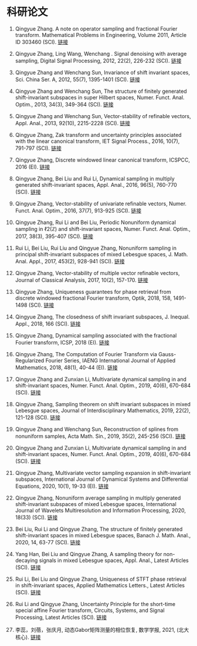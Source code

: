 # 科研论文
1. Qingyue Zhang. A note on operator sampling and fractional Fourier transform. Mathematical Problems in Engineering, Volume 2011, Article ID 303460 (SCI). <a href="https://www.hindawi.com/journals/mpe/2011/303460/">链接</a>

2. Qingyue Zhang, Ling Wang, Wenchang . Signal denoising with average sampling, Digital Signal Processing, 2012, 22(2), 226-232 (SCI). <a href="https://www.sciencedirect.com/science/article/abs/pii/S1051200411001916">链接</a>

3. Qingyue Zhang and Wenchang Sun, Invariance of shift invariant spaces, Sci. China Ser. A, 2012, 55(7), 1395-1401 (SCI). <a href="https://link.springer.com/article/10.1007/s11425-012-4399-6">链接</a>

4. Qingyue Zhang and Wenchang Sun, The structure of finitely generated shift-invariant subspaces in super Hilbert spaces, Numer. Funct. Anal. Optim., 2013, 34(3), 349-364 (SCI). <a href="https://www.tandfonline.com/doi/abs/10.1080/01630563.2012.718022">链接</a>

5. Qingyue Zhang and Wenchang Sun, Vector-stability of refinable vectors, Appl. Anal., 2013, 92(10), 2215-2228 (SCI). <a href="https://www.tandfonline.com/doi/abs/10.1080/00036811.2012.727984">链接</a>

6. Qingyue Zhang, Zak transform and uncertainty principles associated with the linear canonical transform, IET Signal Process., 2016, 10(7), 791-797 (SCI). <a href="https://digital-library.theiet.org/content/journals/10.1049/iet-spr.2015.0514">链接</a>

7. Qingyue Zhang, Discrete windowed linear canonical transform, ICSPCC, 2016 (EI). <a href="https://ieeexplore.ieee.org/document/7753728/figures#figures">链接</a>

8. Qingyue Zhang, Bei Liu and Rui Li, Dynamical sampling in multiply generated shift-invariant spaces, Appl. Anal., 2016, 96(5), 760-770 (SCI). <a href="https://www.tandfonline.com/doi/abs/10.1080/00036811.2016.1157586">链接</a>

9. Qingyue Zhang, Vector-stability of univariate refinable vectors, Numer. Funct. Anal. Optim., 2016, 37(7), 913-925 (SCI). <a href="https://www.tandfonline.com/doi/abs/10.1080/01630563.2016.1180629">链接</a>

10. Qingyue Zhang, Rui Li and Bei Liu, Periodic Nonuniform dynamical sampling in ℓ2(ℤ) and shift-invariant spaces, Numer. Funct. Anal. Optim., 2017, 38(3), 395-407 (SCI). <a href="https://www.tandfonline.com/doi/abs/10.1080/01630563.2016.1248565">链接</a>

11. Rui Li, Bei Liu, Rui Liu and Qingyue Zhang, Nonuniform sampling in principal shift-invariant subspaces of mixed Lebesgue spaces, J. Math. Anal. Appl., 2017, 453(2), 928-941 (SCI). <a href="https://www.sciencedirect.com/science/article/abs/pii/S0022247X17303906">链接</a>

12. Qingyue Zhang, Vector-stability of multiple vector refinable vectors, Journal of Classical Analysis, 2017, 10(2), 157-170. <a href="http://jca.ele-math.com/10-15/Vector-stability-of-multiple-vector-refinable-vectors">链接</a>

13. Qingyue Zhang, Uniqueness guarantees for phase retrieval from discrete windowed fractional Fourier transform, Optik, 2018, 158, 1491-1498 (SCI). <a href="https://www.sciencedirect.com/science/article/abs/pii/S0030402618300627">链接</a>

14. Qingyue Zhang, The closedness of shift invariant subspaces, J. Inequal. Appl., 2018, 166 (SCI). <a href="https://link.springer.com/article/10.1186/s13660-018-1755-2">链接</a>

15. Qingyue Zhang, Dynamical sampling associated with the fractional Fourier transform, ICSP, 2018 (EI). <a href="https://ieeexplore.ieee.org/document/8652387">链接</a>

16. Qingyue Zhang, The Computation of Fourier Transform via Gauss-Regularized Fourier Series, IAENG International Journal of Applied Mathematics, 2018, 48(1), 40-44 (EI). <a href="http://www.iaeng.org/IJAM/issues_v48/issue_1/index.html">链接</a>

17. Qingyue Zhang and Zunxian Li, Multivariate dynamical sampling in and shift-invariant spaces, Numer. Funct. Anal. Optim., 2019, 40(6), 670-684 (SCI). <a href="https://www.tandfonline.com/doi/abs/10.1080/01630563.2018.1561471">链接</a>

18. Qingyue Zhang, Sampling theorem on shift invariant subspaces in mixed Lebesgue spaces, Journal of Interdisciplinary Mathematics, 2019, 22(2), 121-128 (SCI). <a href="https://www.tandfonline.com/doi/abs/10.1080/09720502.2019.1578094">链接</a>

19. Qingyue Zhang and Wenchang Sun, Reconstruction of splines from nonuniform samples, Acta Math. Sin., 2019, 35(2), 245-256 (SCI). <a href="https://link.springer.com/article/10.1007/s10114-018-7531-x">链接</a>

20. Qingyue Zhang and Zunxian Li, Multivariate dynamical sampling in and shift-invariant spaces, Numer. Funct. Anal. Optim., 2019, 40(6), 670-684 (SCI). <a href="https://www.tandfonline.com/doi/abs/10.1080/01630563.2018.1561471">链接</a>

21. Qingyue Zhang, Multivariate vector sampling expansion in shift-invariant subspaces, International Journal of Dynamical Systems and Differential Equations, 2020, 10(1), 19-33 (EI). <a href="https://www.inderscience.com/offer.php?id=104900">链接</a>

22. Qingyue Zhang, Nonuniform average sampling in multiply generated shift-invariant subspaces of mixed Lebesgue spaces, International Journal of Wavelets Multiresolution and Information Processing, 2020, 18(33) (SCI). <a href="https://www.worldscientific.com/doi/abs/10.1142/S0219691320500137">链接</a>

23. Bei Liu, Rui Li and Qingyue Zhang, The structure of finitely generated shift-invariant spaces in mixed Lebesgue spaces, Banach J. Math. Anal., 2020, 14, 63-77 (SCI). <a href="https://link.springer.com/article/10.1007%2Fs43037-019-00027-z">链接</a>

24. Yang Han, Bei Liu and Qingyue Zhang, A sampling theory for non-decaying signals in mixed Lebesgue spaces, Appl. Anal., Latest Articles (SCI). <a href="https://www.tandfonline.com/doi/full/10.1080/00036811.2020.1736286">链接</a>

25. Rui Li, Bei Liu and Qingyue Zhang, Uniqueness of STFT phase retrieval in shift-invariant spaces, Applied Mathematics Letters., Latest Articles (SCI). <a href="https://www.sciencedirect.com/science/article/abs/pii/S0893965921000653">链接</a>

26. Rui Li and Qingyue Zhang, Uncertainty Principle for the short-time special affine Fourier transform, Circuits, Systems, and Signal Processing, Latest Articles (SCI). <a href="https://www.tandfonline.com/doi/full/10.1080/00036811.2020.1736286">链接</a>

27. 李蕊，刘蓓，张庆月, 动态Gabor矩阵测量的相位恢复, 数学学报, 2021, (北大核心). <a href="https://navi.cnki.net/KNavi/JournalDetail?pcode=CJFD&pykm=SXXB&Year=&Issue=">链接</a>

